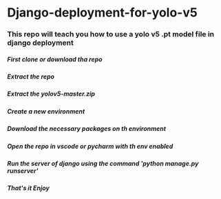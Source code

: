 # Django-deployment-for-yolo-v5

### This repo will teach you how to use a yolo v5 .pt model file in django deployment


##### First clone or download tha repo

##### Extract the repo

##### Extract the yolov5-master.zip

##### Create a new environment

##### Download the necessary packages on th environment

##### Open the repo in vscode or pycharm with th env enabled

##### Run the server of django using the command 'python manage.py runserver'

##### That's it Enjoy
